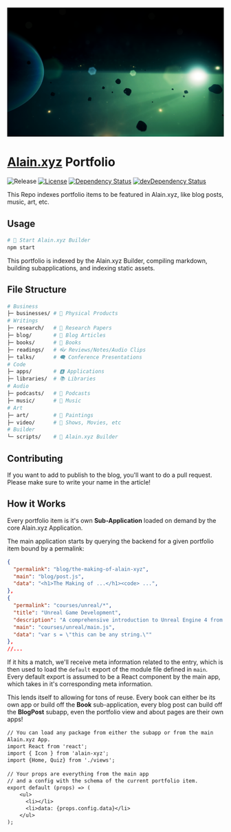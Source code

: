 ![Latest Cover](blog/realtime-celestial-rendering/assets/cover.png)

# [Alain.xyz](http://alain.xyz/portfolio) Portfolio

![Release][release-img] [![License][license-img]][license-url] [![Dependency Status][david-img]][david-url] [![devDependency Status][david-dev-img]][david-dev-url]

This Repo indexes portfolio items to be featured in Alain.xyz, like blog posts, music, art, etc.

## Usage

```bash
# 🔳 Start Alain.xyz Builder
npm start
```

This portfolio is indexed by the Alain.xyz Builder, compiling markdown, building subapplications, and indexing static assets.

## File Structure

```bash
# Business
├─ businesses/ # 🏬 Physical Products
# Writings
├─ research/   # 📄 Research Papers
├─ blog/       # 📰 Blog Articles
├─ books/      # 📘 Books
├─ readings/   # 👓 Reviews/Notes/Audio Clips
├─ talks/      # 🗨️ Conference Presentations
# Code
├─ apps/       # 🅰️️ Applications
├─ libraries/  # 📚 Libraries
# Audio
├─ podcasts/   # 🎤 Podcasts
├─ music/      # 🎵 Music
# Art
├─ art/        # 🎨 Paintings
├─ video/      # 🎥 Shows, Movies, etc
# Builder
└─ scripts/    # 🔳 Alain.xyz Builder
```

## Contributing

If you want to add to publish to the blog, you'll want to do a pull request. Please make sure to write your name in the article!

## How it Works

Every portfolio item is it's own **Sub-Application** loaded on demand by the core Alain.xyz Application.

The main application starts by querying the backend for a given portfolio item bound by a permalink:

```json
{
  "permalink": "blog/the-making-of-alain-xyz",
  "main": "blog/post.js",
  "data": "<h1>The Making of ...</h1><code> ...",
},
{
  "permalink": "courses/unreal/*",
  "title": "Unreal Game Development",
  "description": "A comprehensive introduction to Unreal Engine 4 from a C++ and artist standpoint.",
  "main": "courses/unreal/main.js",
  "data": "var s = \"this can be any string.\""
},
//...
```

If it hits a match, we'll receive meta information related to the entry, which is then used to load the `default` export of the module file defined in `main`. Every default export is assumed to be a React component by the main app, which takes in it's corresponding meta information.

This lends itself to allowing for tons of reuse. Every book can either be its own app or build off the **Book** sub-application, every blog post can build off the **BlogPost** subapp, even the portfolio view and about pages are their own apps!

```tsx
// You can load any package from either the subapp or from the main Alain.xyz App.
import React from 'react';
import { Icon } from 'alain-xyz';
import {Home, Quiz} from './views';

// Your props are everything from the main app
// and a config with the schema of the current portfolio item.
export default (props) => (
    <ul>
      <li></li>
      <li>data: {props.config.data}</li>
    </ul>
);
```

[website-url]: https://alain.xyz
[release-img]: https://img.shields.io/badge/release-0.4.0-4dbfcc.svg?style=flat-square
[license-img]: http://img.shields.io/:license-mit-blue.svg?style=flat-square
[license-url]: https://opensource.org/licenses/MIT
[david-url]: https://david-dm.org/alaingalvan/alain.xyz?path=portfolio
[david-img]: https://david-dm.org/alaingalvan/alain.xyz.svg?path=portfolio&style=flat-square
[david-dev-url]: https://david-dm.org/alaingalvan/alain.xyz?path=portfolio#info=devDependencies
[david-dev-img]: https://david-dm.org/alaingalvan/alain.xyz/dev-status.svg?path=frontend&style=flat-square
